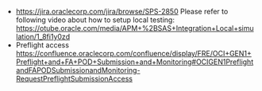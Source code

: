* https://jira.oraclecorp.com/jira/browse/SPS-2850 Please refer to following video about how to setup local testing: https://otube.oracle.com/media/APM+%2BSAS+Integration+Local+simulation/1_8fi1y0zd
* Preflight access https://confluence.oraclecorp.com/confluence/display/FRE/OCI+GEN1+Preflight+and+FA+POD+Submission+and+Monitoring#OCIGEN1PreflightandFAPODSubmissionandMonitoring-RequestPreflightSubmissionAccess

